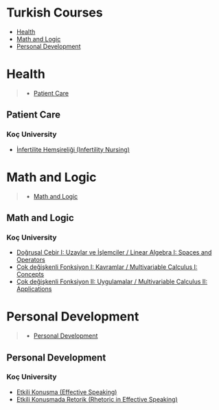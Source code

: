 # Turkish Courses
 - [Health](#health)
 - [Math and Logic](#math-and-logic)
 - [Personal Development](#personal-development)
# Health
> - [Patient Care](#patient-care)
## Patient Care
### Koç University
 - [İnfertilite Hemşireliği (Infertility Nursing)](https://www.coursera.org/learn/infertilite)
# Math and Logic
> - [Math and Logic](#math-and-logic)
## Math and Logic
### Koç University
 - [Doğrusal Cebir I: Uzaylar ve İşlemciler / Linear Algebra I: Spaces and Operators](https://www.coursera.org/learn/linearalgebra1)
 - [Çok değişkenli Fonksiyon I: Kavramlar / Multivariable Calculus I:  Concepts](https://www.coursera.org/learn/hesap-calculus-dersi)
 - [Çok değişkenli Fonksiyon II: Uygulamalar / Multivariable Calculus II: Applications](https://www.coursera.org/learn/calculus-diferansiyel-hesap)
# Personal Development
> - [Personal Development](#personal-development)
## Personal Development
### Koç University
 - [Etkili Konuşma (Effective Speaking)](https://www.coursera.org/learn/etkili-konusma)
 - [Etkili Konuşmada Retorik (Rhetoric in Effective Speaking)](https://www.coursera.org/learn/retorik)
